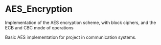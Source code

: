 # AES_Encryption
Implementation of the AES encryption scheme, with block ciphers, and the ECB and CBC mode of operations

Basic AES implementation for project in communication systems.
